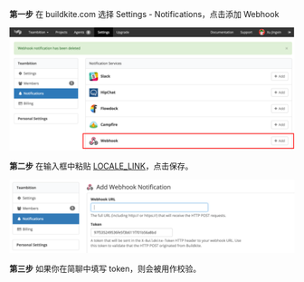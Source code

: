 
**第一步** 在 buildkite.com 选择 Settings - Notifications，点击添加 Webhook

![](/images/inte-guide/buildkite-1.png)

**第二步** 在输入框中粘贴 [LOCALE_LINK](LOCALE_LINK)，点击保存。

![](/images/inte-guide/buildkite-2.png)

**第三步** 如果你在简聊中填写 token，则会被用作校验。
